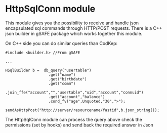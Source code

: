 # HttpSqlConn module

This module gives you the possibility to receive and handle json encapsulated sql commands through HTTP/POST requests.
There is a C++ json builder in gSAFE package which works together this module.

On C++ side you can do similar queries than CodKep:

    #include <builder.h> //From gSAFE

    ...

    HSqlBuilder b =  db_query("usertable")
                       .get("name")
                       .get("birthdate")
                       .get("comm")
                       .join_ffe("account","","usertable","uid","account","connuid")
                       .get("account","balance")
                       .cond_fv("age",Unquoted,"30",">");

    sendAsHttpPost("http://server/resourcename/fastid",b.json_string());

The HttpSqlConn module can process the query above check the permissions (set by hooks) and send back the required answer in Json

